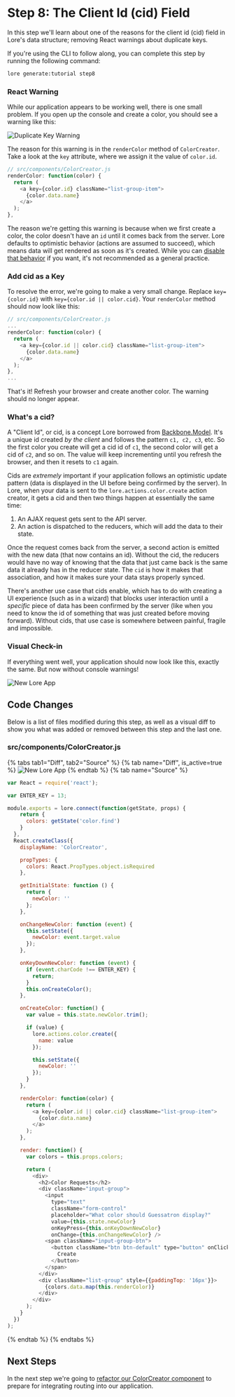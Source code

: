 # Step 8: The Client Id (cid) Field

In this step we'll learn about one of the reasons for the client id (cid) field in Lore's data structure; removing 
React warnings about duplicate keys.

If you're using the CLI to follow along, you can complete this step by running the following command:

```sh
lore generate:tutorial step8
```

### React Warning

While our application appears to be working well, there is one small problem.  If you open up the console and create
a color, you should see a warning like this:

![Duplicate Key Warning](/assets/images/tutorial/step8-visual-warning.png)

The reason for this warning is in the `renderColor` method of `ColorCreator`. Take a look at the `key` attribute, where
we assign it the value of `color.id`.

```js
// src/components/ColorCreator.js
renderColor: function(color) {
  return (
    <a key={color.id} className="list-group-item">
      {color.data.name}
    </a>
  );
},
```

The reason we're getting this warning is because when we first create a color, the color doesn't have an `id` until it 
comes back from the server. Lore defaults to optimistic behavior (actions are assumed to succeed), which means data 
will get rendered as soon as it's created. While you can [disable that behavior](../recipes/DisablingOptimisticBehavior.md)
if you want, it's not recommended as a general practice.

### Add cid as a Key

To resolve the error, we're going to make a very small change. Replace `key={color.id}` with 
`key={color.id || color.cid}`. Your `renderColor` method should now look like this:

```js
// src/components/ColorCreator.js
...
renderColor: function(color) {
  return (
    <a key={color.id || color.cid} className="list-group-item">
      {color.data.name}
    </a>
  );
},
...
```

That's it! Refresh your browser and create another color. The warning should no longer appear. 

### What's a cid?

A "Client Id", or cid, is a concept Lore borrowed from [Backbone.Model](http://backbonejs.org/#Model-cid). It's a 
unique id created *by the client* and follows the pattern `c1, c2, c3`, etc. So the first color you create will get a 
cid id of `c1`, the second color will get a cid of `c2`, and so on. The value will keep incrementing until you refresh 
the browser, and then it resets to `c1` again.

Cids are *extremely* important if your application follows an optimistic update pattern (data is displayed in the UI 
before being confirmed by the server). In Lore, when your data is sent to the `lore.actions.color.create` action 
creator, it gets a cid and then two things happen at essentially the same time:

1. An AJAX request gets sent to the API server.
2. An action is dispatched to the reducers, which will add the data to their state.

Once the request comes back from the server, a second action is emitted with the new data (that now contains an id).
Without the cid, the reducers would have no way of knowing that the data that just came back is the same data it already
has in the reducer state.  The `cid` is how it makes that association, and how it makes sure your data stays properly 
synced.

There's another use case that cids enable, which has to do with creating a UI experience (such as in a wizard) that 
blocks user interaction until a *specific* piece of data has been confirmed by the server (like when you need to know 
the id of something that was just created before moving forward). Without cids, that use case is somewhere between 
painful, fragile and impossible.

### Visual Check-in

If everything went well, your application should now look like this, exactly the same. But now without console warnings!

![New Lore App](/assets/images/tutorial/step8-visual.png)

## Code Changes

Below is a list of files modified during this step, as well as a visual diff to show you what was added or removed 
between this step and the last one.

### src/components/ColorCreator.js

{% tabs tab1="Diff", tab2="Source" %}
{% tab name="Diff", is_active=true %}
![New Lore App](/assets/images/tutorial/step8-diff-color-creator.png)
{% endtab %}
{% tab name="Source" %}
```js
var React = require('react');

var ENTER_KEY = 13;

module.exports = lore.connect(function(getState, props) {
    return {
      colors: getState('color.find')
    }
  },
  React.createClass({
    displayName: 'ColorCreator',

    propTypes: {
      colors: React.PropTypes.object.isRequired
    },

    getInitialState: function () {
      return {
        newColor: ''
      };
    },

    onChangeNewColor: function (event) {
      this.setState({
        newColor: event.target.value
      });
    },

    onKeyDownNewColor: function (event) {
      if (event.charCode !== ENTER_KEY) {
        return;
      }
      this.onCreateColor();
    },

    onCreateColor: function() {
      var value = this.state.newColor.trim();

      if (value) {
        lore.actions.color.create({
          name: value
        });

        this.setState({
          newColor: ''
        });
      }
    },

    renderColor: function(color) {
      return (
        <a key={color.id || color.cid} className="list-group-item">
          {color.data.name}
        </a>
      );
    },

    render: function() {
      var colors = this.props.colors;

      return (
        <div>
          <h2>Color Requests</h2>
          <div className="input-group">
            <input
              type="text"
              className="form-control"
              placeholder="What color should Guessatron display?"
              value={this.state.newColor}
              onKeyPress={this.onKeyDownNewColor}
              onChange={this.onChangeNewColor} />
            <span className="input-group-btn">
              <button className="btn btn-default" type="button" onClick={this.onCreateColor}>
                Create
              </button>
            </span>
          </div>
          <div className="list-group" style={{paddingTop: '16px'}}>
            {colors.data.map(this.renderColor)}
          </div>
        </div>
      );
    }
  })
);
```
{% endtab %}
{% endtabs %}

## Next Steps

In the next step we're going to [refactor our ColorCreator component](./Step9.md) to prepare for integrating routing
into our application.
